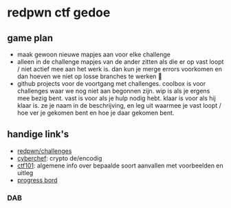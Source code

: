 # redpwn ctf gedoe

## game plan

- maak gewoon nieuwe mapjes aan voor elke challenge
- alleen in de challenge mapjes van de ander zitten als die er op vast loopt /
	niet actief mee aan het werk is. dan kun je merge errors voorkomen en dan
	hoeven we niet op losse branches te werken :tada:
- github projects voor de voortgang met challenges. coolbox is voor challenges
	waar we nog niet aan begonnen zijn. wip is als je ergens mee bezig bent. vast
	is voor als je hulp nodig hebt. klaar is voor als hij klaar is. ze je naam in
	de beschrijving, en leg uit waarmee je vast loopt / hoe ver je gekomen bent en
	hoe je daar gekomen bent.

## handige link's

- [redpwn/challenges](https://2021.redpwn.net/challs)
- [cyberchef](https://gchq.github.io/CyberChef): crypto de/encodig
- [ctf101](https://ctf101.org/): algemene info over bepaalde soort aanvallen
	met voorbeelden en uitleg
- [progress bord](https://github.com/lonkaars/redpwn/projects/1)

### DAB